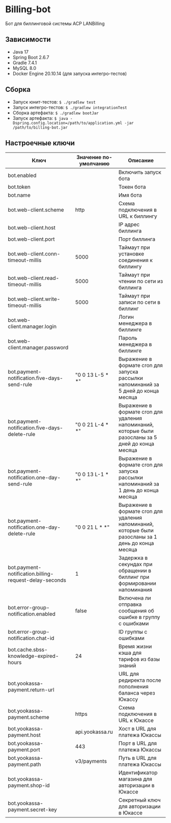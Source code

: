 # Billing-bot
Бот для биллинговой системы ACP LANBilling

## Зависимости

- Java 17
- Spring Boot 2.6.7
- Gradle 7.4.1
- MySQL 8.0
- Docker Engine 20.10.14 (для запуска интегро-тестов)

## Сборка

- Запуск юнит-тестов: `$ ./gradlew test`
- Запуск интегро-тестов: `$ ./gradlew integrationTest`
- Сборка артефакта: `$ ./gradlew bootJar`
- Запуск артефакта: `$ java -Dspring.config.location=/path/to/application.yml -jar /path/to/billing-bot.jar`


## Настроечные ключи

| Ключ                                                   | Значение по-умолчанию | Описание                                                                                            |
|--------------------------------------------------------|-----------------------|-----------------------------------------------------------------------------------------------------|
| bot.enabled                                            |                       | Включить запуск бота                                                                                |
| bot.token                                              |                       | Токен бота                                                                                          |
| bot.name                                               |                       | Имя бота                                                                                            |
| bot.web-client.scheme                                  | http                  | Схема подключения в URL к биллингу                                                                  |
| bot.web-client.host                                    |                       | IP адрес биллинга                                                                                   |
| bot.web-client.port                                    |                       | Порт биллинга                                                                                       |
| bot.web-client.conn-timeout-millis                     | 5000                  | Таймаут при установке соединения к биллингу                                                         |
| bot.web-client.read-timeout-millis                     | 5000                  | Таймаут при чтении по сети из биллингa                                                              |
| bot.web-client.write-timeout-millis                    | 5000                  | Таймаут при записи по сети в биллинг                                                                |
| bot.web-client.manager.login                           |                       | Логин менеджера в биллинге                                                                          |
| bot.web-client.manager.password                        |                       | Пароль менеджера в биллинге                                                                         |
| bot.payment-notification.five-days-send-rule           | "0 0 13 L-5 * *"      | Выражение в формате cron для запуска рассылки напоминаний за 5 дней до конца месяца                 |
| bot.payment-notification.five-days-delete-rule         | "0 0 21 L-4 * *"      | Выражение в формате cron для удаления напоминаний, которые были разосланы за 5 дней до конца месяца |
| bot.payment-notification.one-day-send-rule             | "0 0 13 L-1 * *"      | Выражение в формате cron для запуска рассылки напоминаний за 1 день до конца месяца                 |
| bot.payment-notification.one-day-delete-rule           | "0 0 21 L * *"        | Выражение в формате cron для удаления напоминаний, которые были разосланы за 1 день до конца месяца |
| bot.payment-notification.billing-request-delay-seconds | 1                     | Задержка в секундах при обращении в биллинг при формировании напоминания                            |
| bot.error-group-notification.enabled                   | false                 | Включена ли отправка сообщения об ошибке в группу с ошибками                                        |
| bot.error-group-notification.chat-id                   |                       | ID группы с ошибками                                                                                |
| bot.cache.sbss-knowledge-expired-hours                 | 24                    | Время жизни кэша для тарифов из базы знаний                                                         |
| bot.yookassa-payment.return-url                        |                       | URL для редиректа после пополнения баланса через Юкассу                                             |
| bot.yookassa-payment.scheme                            | https                 | Схема подключения в URL к Юкассе                                                                    |
| bot.yookassa-payment.host                              | api.yookassa.ru       | Хост в URL для платежа Юкассы                                                                       |
| bot.yookassa-payment.port                              | 443                   | Порт в URL для платежа Юкассы                                                                       |
| bot.yookassa-payment.path                              | v3/payments           | Путь в URL для платежа Юкассы                                                                       |
| bot.yookassa-payment.shop-id                           |                       | Идентификатор магазина для авторизации в Юкассе                                                     |
| bot.yookassa-payment.secret-key                        |                       | Секретный ключ для авторизации в Юкассе                                                             |
